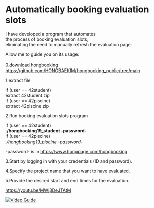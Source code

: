 # Automatically booking evaluation slots  
  
I have developed a program that automates  
the process of booking evaluation slots,  
eliminating the need to manually refresh the evaluation page.  
  
Allow me to guide you on its usage:  
<br>
0.download hongbooking <br>
https://github.com/HONGBAEKIM/hongbooking_public/tree/main <br>

1.extract file <br>

if (user == 42student) <br>
&#9;extract 42student.zip <br>
if (user == 42piscine) <br>
&#9;extract 42piscine.zip <br>
 
2.Run booking evaluation slots program  <br>

if (user == 42student)  
&#9;**./hongbooking19_student -password-**  
if (user == 42piscine)  
&#9;*./hongbooking19_piscine -password-*  
  
-password- is in https://www.hongpage.com/hongbooking <br>

3.Start by logging in with your credentials (ID and password). <br>

4.Specify the project name that you want to have evaluated. <br>

5.Provide the desired start and end times for the evaluation. <br>



https://youtu.be/MWj3DeJTAtM  

[![Video Guide](https://img.youtube.com/vi/MWj3DeJTAtM/0.jpg)](https://www.youtube.com/watch?v=MWj3DeJTAtM)  
  

